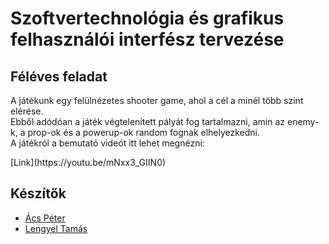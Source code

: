 # Szoftvertechnológia és grafikus felhasználói interfész tervezése
## Féléves feladat

<p>A játékunk egy felülnézetes shooter game, ahol a cél a minél több szint elérése.<br>
Ebből adódóan a játék végtelenített pályát fog tartalmazni, amin az enemy-k, a prop-ok és a powerup-ok random fognak elhelyezkedni.<br>
A játékról a bemutató videót itt lehet megnézni:</p>
[Link](https://youtu.be/mNxx3_GIIN0)

## Készítők

 - [Ács Péter](https://github.com/tsaskater)
 - [Lengyel Tamás](https://github.com/tamas-lengyel)
